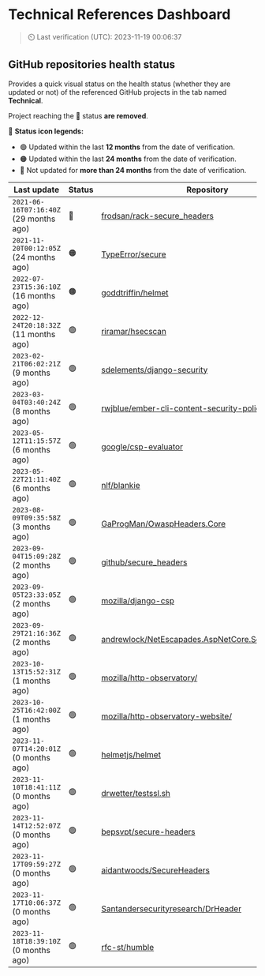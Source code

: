 
# Technical References Dashboard

> :timer_clock: Last verification (UTC): 2023-11-19 00:06:37

## GitHub repositories health status

Provides a quick visual status on the health status (whether they are updated or not) of the referenced GitHub projects in the tab named **Technical**.

Project reaching the :red_circle: status **are removed**.

:speech_balloon: **Status icon legends:**

* :green_circle: Updated within the last **12 months** from the date of verification.
* :orange_circle: Updated within the last **24 months** from the date of verification.
* :red_circle: Not updated for **more than 24 months** from the date of verification.

| Last update | Status | Repository |
| --- | --- | --- |
| `2021-06-16T07:16:40Z` (29 months ago) | :red_circle: | [frodsan/rack-secure_headers](https://github.com/frodsan/rack-secure_headers) |
| `2021-11-20T00:12:05Z` (24 months ago) | :orange_circle: | [TypeError/secure](https://github.com/TypeError/secure) |
| `2022-07-23T15:36:10Z` (16 months ago) | :orange_circle: | [goddtriffin/helmet](https://github.com/goddtriffin/helmet) |
| `2022-12-24T20:18:32Z` (11 months ago) | :green_circle: | [riramar/hsecscan](https://github.com/riramar/hsecscan) |
| `2023-02-21T06:02:21Z` (9 months ago) | :green_circle: | [sdelements/django-security](https://github.com/sdelements/django-security) |
| `2023-03-04T03:40:24Z` (8 months ago) | :green_circle: | [rwjblue/ember-cli-content-security-policy/](https://github.com/rwjblue/ember-cli-content-security-policy/) |
| `2023-05-12T11:15:57Z` (6 months ago) | :green_circle: | [google/csp-evaluator](https://github.com/google/csp-evaluator) |
| `2023-05-22T21:11:40Z` (6 months ago) | :green_circle: | [nlf/blankie](https://github.com/nlf/blankie) |
| `2023-08-09T09:35:58Z` (3 months ago) | :green_circle: | [GaProgMan/OwaspHeaders.Core](https://github.com/GaProgMan/OwaspHeaders.Core) |
| `2023-09-04T15:09:28Z` (2 months ago) | :green_circle: | [github/secure_headers](https://github.com/github/secure_headers) |
| `2023-09-05T23:33:05Z` (2 months ago) | :green_circle: | [mozilla/django-csp](https://github.com/mozilla/django-csp) |
| `2023-09-29T21:16:36Z` (2 months ago) | :green_circle: | [andrewlock/NetEscapades.AspNetCore.SecurityHeaders](https://github.com/andrewlock/NetEscapades.AspNetCore.SecurityHeaders) |
| `2023-10-13T15:52:31Z` (1 months ago) | :green_circle: | [mozilla/http-observatory/](https://github.com/mozilla/http-observatory/) |
| `2023-10-25T16:42:00Z` (1 months ago) | :green_circle: | [mozilla/http-observatory-website/](https://github.com/mozilla/http-observatory-website/) |
| `2023-11-07T14:20:01Z` (0 months ago) | :green_circle: | [helmetjs/helmet](https://github.com/helmetjs/helmet) |
| `2023-11-10T18:41:11Z` (0 months ago) | :green_circle: | [drwetter/testssl.sh](https://github.com/drwetter/testssl.sh) |
| `2023-11-14T12:52:07Z` (0 months ago) | :green_circle: | [bepsvpt/secure-headers](https://github.com/bepsvpt/secure-headers) |
| `2023-11-17T09:59:27Z` (0 months ago) | :green_circle: | [aidantwoods/SecureHeaders](https://github.com/aidantwoods/SecureHeaders) |
| `2023-11-17T10:06:37Z` (0 months ago) | :green_circle: | [Santandersecurityresearch/DrHeader](https://github.com/Santandersecurityresearch/DrHeader) |
| `2023-11-18T18:39:10Z` (0 months ago) | :green_circle: | [rfc-st/humble](https://github.com/rfc-st/humble) |

